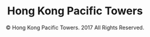 <h1 align="center">Hong Kong Pacific Towers</h1>
<p align="center">&copy; Hong Kong Pacific Towers. 2017 All Rights Reserved.</p>

